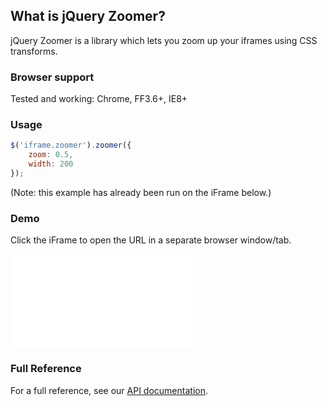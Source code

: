 ## What is jQuery Zoomer?

jQuery Zoomer is a library which lets you zoom up your iframes using CSS transforms.

### Browser support

Tested and working: Chrome, FF3.6+, IE8+

### Usage

````javascript
$('iframe.zoomer').zoomer({
    zoom: 0.5,
    width: 200
});
````
(Note: this example has already been run on the iFrame below.)

### Demo

<div>
<p>Click the iFrame to open the URL in a separate browser window/tab.</p>
<style>
iframe {
border: 0px;
}
.zoomer-wrapper {
border: 1px solid #aaa;
}
</style>
<iframe class="demo" src="docs/iframe.html"></iframe>
<script src="http://github.hubspot.com/jquery-zoomer/jquery.zoomer.js"></script>
<script src="http://github.hubspot.com/jquery-zoomer/docs/demo.js"></script>
</div>

### Full Reference

For a full reference, see our [API documentation](http://github.hubspot.com/jquery-zoomer/api/options).

